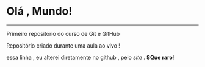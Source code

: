 # Olá , Mundo!
---
 Primeiro repositório do curso de Git e GitHub

 Repositório criado durante uma aula ao vivo !

 essa linha , eu alterei diretamente no github , pelo *site* . **8Que raro**!
